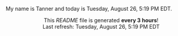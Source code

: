 My name is Tanner and today is Tuesday, August 26, 5:19 PM EDT.

<p align="center">This <i>README</i> file is generated <b>every 3 hours</b>!</br>Last refresh: Tuesday, August 26, 5:19 PM EDT<br /></p>
